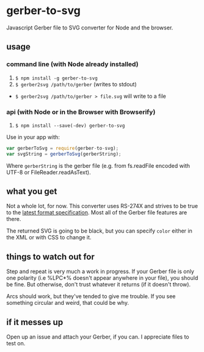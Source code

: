 # gerber-to-svg
Javascript Gerber file to SVG converter for Node and the browser.

## usage
### command line (with Node already installed)
1. `$ npm install -g gerber-to-svg`
2. `$ gerber2svg /path/to/gerber` (writes to stdout)
  * `$ gerber2svg /path/to/gerber > file.svg` will write to a file

### api (with Node or in the Browser with Browserify)
1. `$ npm install --save(-dev) gerber-to-svg`

Use in your app with:
``` javascript
var gerberToSvg = require(gerber-to-svg);
var svgString = gerberToSvg(gerberString);
```
Where `gerberString` is the gerber file (e.g. from fs.readFile encoded with UTF-8 or FileReader.readAsText).

## what you get
Not a whole lot, for now. This converter uses RS-274X and strives to be true to the [latest format specification](http://www.ucamco.com/files/downloads/file/81/the_gerber_file_format_specification.pdf?d69271f6602e26ab2474ad625fe40c97). Most all of the Gerber file features are there.

The returned SVG is going to be black, but you can specify `color` either in the XML or with CSS to change it.

## things to watch out for
Step and repeat is very much a work in progress. If your Gerber file is only one polarity (i.e %LPC*% doesn't appear anywhere in your file), you should be fine. But otherwise, don't trust whatever it returns (if it doesn't throw).

Arcs should work, but they've tended to give me trouble. If you see something circular and weird, that could be why.

## if it messes up
Open up an issue and attach your Gerber, if you can. I appreciate files to test on.
